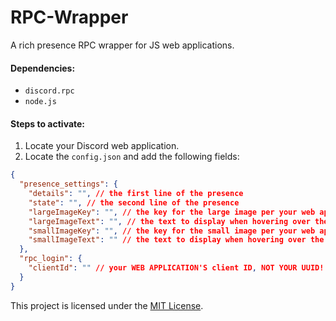 # RPC-Wrapper
A rich presence RPC wrapper for JS web applications.

#### Dependencies:
- `discord.rpc`
- `node.js`

#### Steps to activate:
1. Locate your Discord web application.
2. Locate the `config.json` and add the following fields:

```json
{
  "presence_settings": {
    "details": "", // the first line of the presence
    "state": "", // the second line of the presence
    "largeImageKey": "", // the key for the large image per your web application
    "largeImageText": "", // the text to display when hovering over the large image
    "smallImageKey": "", // the key for the small image per your web application
    "smallImageText": "" // the text to display when hovering over the small image
  },
  "rpc_login": {
    "clientId": "" // your WEB APPLICATION'S client ID, NOT YOUR UUID!
  }
}
```

This project is licensed under the [MIT License](https://www.mit.edu/~amini/LICENSE.md).